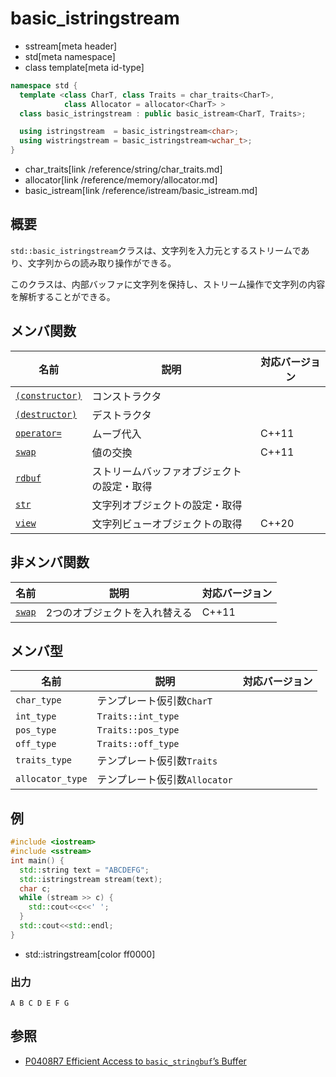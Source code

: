 # basic_istringstream
* sstream[meta header]
* std[meta namespace]
* class template[meta id-type]

```cpp
namespace std {
  template <class CharT, class Traits = char_traits<CharT>,
            class Allocator = allocator<CharT> >
  class basic_istringstream : public basic_istream<CharT, Traits>;

  using istringstream  = basic_istringstream<char>;
  using wistringstream = basic_istringstream<wchar_t>;
}
```
* char_traits[link /reference/string/char_traits.md]
* allocator[link /reference/memory/allocator.md]
* basic_istream[link /reference/istream/basic_istream.md]

## 概要
`std::basic_istringstream`クラスは、文字列を入力元とするストリームであり、文字列からの読み取り操作ができる。

このクラスは、内部バッファに文字列を保持し、ストリーム操作で文字列の内容を解析することができる。


## メンバ関数

| 名前                                | 説明                                       | 対応バージョン |
|-------------------------------------|--------------------------------------------|----------------|
| [`(constructor)`](basic_istringstream/op_constructor.md) | コンストラクタ                             | |
| [`(destructor)`](basic_istringstream/op_destructor.md)  | デストラクタ                               | |
| [`operator=`](basic_istringstream/op_assign.md)         | ムーブ代入                                 | C++11 |
| [`swap`](basic_istringstream/swap.md)                   | 値の交換                                   | C++11 |
| [`rdbuf`](basic_istringstream/rdbuf.md)                 | ストリームバッファオブジェクトの設定・取得 | |
| [`str`](basic_istringstream/str.md)                     | 文字列オブジェクトの設定・取得             | |
| [`view`](basic_istringstream/view.md)                   | 文字列ビューオブジェクトの取得             | C++20 |


## 非メンバ関数

| 名前   | 説明                          | 対応バージョン |
|--------|-------------------------------|----------------|
| [`swap`](basic_istringstream/swap_free.md) | 2つのオブジェクトを入れ替える | C++11 |


## メンバ型

| 名前             | 説明                          | 対応バージョン |
|------------------|-------------------------------|----------------|
| `char_type`      | テンプレート仮引数`CharT`     | |
| `int_type`       | `Traits::int_type`            | |
| `pos_type`       | `Traits::pos_type`            | |
| `off_type`       | `Traits::off_type`            | |
| `traits_type`    | テンプレート仮引数`Traits`    | |
| `allocator_type` | テンプレート仮引数`Allocator` | |

## 例
```cpp example
#include <iostream>
#include <sstream>
int main() {
  std::string text = "ABCDEFG";
  std::istringstream stream(text);
  char c;
  while (stream >> c) {
    std::cout<<c<<' ';
  }
  std::cout<<std::endl;
}
```
* std::istringstream[color ff0000]
### 出力
```
A B C D E F G 
```

## 参照
- [P0408R7 Efficient Access to `basic_stringbuf`’s Buffer](https://www.open-std.org/jtc1/sc22/wg21/docs/papers/2019/p0408r7.pdf)
